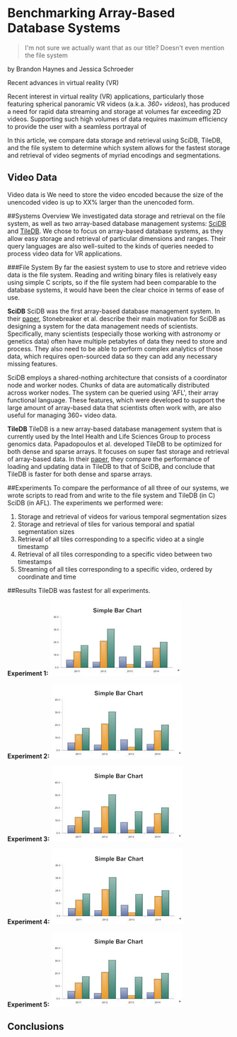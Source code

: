 # Benchmarking Array-Based Database Systems
> I'm not sure we actually want that as our title?  Doesn't even mention the file system

by Brandon Haynes and Jessica Schroeder

Recent advances in virtual reality (VR) 

Recent interest in virtual reality (VR) applications, particularly those featuring spherical panoramic VR videos (a.k.a. *360◦ videos*), has produced a need for rapid data streaming and storage at volumes far exceeding 2D videos.  Supporting such high volumes of data requires maximum efficiency to provide the user with a seamless portrayal of 

In this article, we compare data storage and retrieval using SciDB, TileDB, and the file system to determine which system allows for the fastest storage and retrieval of video segments of myriad encodings and segmentations.



## Video Data
Video data is 
We need to store the video encoded because the size of the unencoded video is up to XX% larger than the unencoded form.

##Systems Overview
We investigated data storage and retrieval on the file system, as well as two array-based database management systems: [SciDB](http://www.paradigm4.com/try_scidb/) and [TileDB](http://istc-bigdata.org/tiledb/).  We chose to focus on array-based database systems, as they allow easy storage and retrieval of particular dimensions and ranges.  Their query languages are also well-suited to the kinds of queries needed to process video data for VR applications.

###File System
By far the easiest system to use to store and retrieve video data is the file system.  Reading and writing binary files is relatively easy using simple C scripts, so if the file system had been comparable to the database systems, it would have been the clear choice in terms of ease of use.

**SciDB**
SciDB was the first array-based database management system.  In their [paper](http://doi.org/10.1007/978-3-642-22351-8_1), Stonebreaker et al. describe their main motivation for SciDB as designing a system for the data management needs of scientists.  Specifically, many scientists (especially those working with astronomy or genetics data) often have multiple petabytes of data they need to store and process.  They also need to be able to perform complex analytics of those data, which requires open-sourced data so they can add any necessary missing features.

SciDB employs a shared-nothing architecture that consists of a coordinator node and worker nodes.  Chunks of data are automatically distributed across worker nodes.  The system can be queried using 'AFL', their array functional language.  These features, which were developed to support the large amount of array-based data that scientists often work with, are also useful for managing 360◦ video data.

**TileDB**
TileDB is a new array-based database management system that is currently used by the Intel Health and Life Sciences Group to process genomics data.  Papadopoulos et al. developed TileDB to be optimized for both dense and sparse arrays.  It focuses on super fast storage and retrieval of array-based data.  In their [paper](https://doi.org/10.14778/3025111.3025117), they compare the performance of loading and updating data in TileDB to that of SciDB, and conclude that TileDB is faster for both dense and sparse arrays.


##Experiments
To compare the performance of all three of our systems, we wrote scripts to read from and write to the file system and TileDB (in C) SciDB (in AFL).  The experiments we performed were: 

1. Storage and retrieval of videos for various temporal segmentation sizes
2. Storage and retrieval of tiles for various temporal and spatial segmentation sizes
3. Retrieval of all tiles corresponding to a specific video at a single timestamp 
4. Retrieval of all tiles corresponding to a specific video between two timestamps 
5. Streaming of all tiles corresponding to a specific video, ordered by coordinate and time

##Results
TileDB was fastest for all experiments.

**Experiment 1:**
![Storage and retrieval of videos for various temporal segmentation sizes](images/examplegraph.jpeg)

**Experiment 2:**
![Storage and retrieval of tiles for various temporal and spatial segmentation sizes](images/examplegraph.jpeg)

**Experiment 3:**
![Retrieval of all tiles corresponding to a specific video at a single timestamp ](images/examplegraph.jpeg)

**Experiment 4:**
![Retrieval of all tiles corresponding to a specific video between two timestamps ](images/examplegraph.jpeg)

**Experiment 5:**
![Streaming of all tiles corresponding to a specific video, ordered by coordinate and time](images/examplegraph.jpeg)

## Conclusions 





